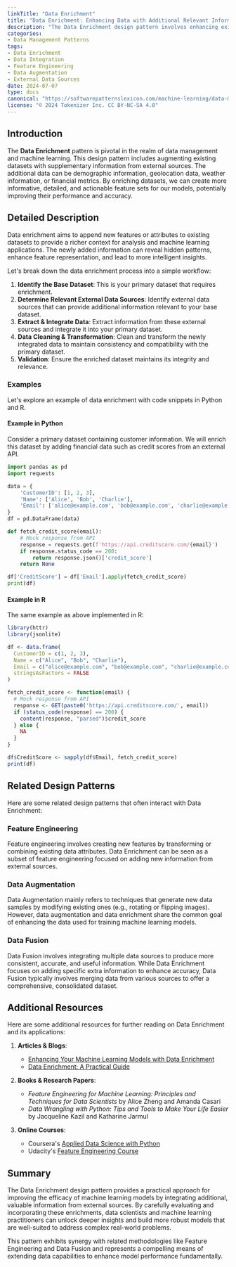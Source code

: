 ```yaml
---
linkTitle: "Data Enrichment"
title: "Data Enrichment: Enhancing Data with Additional Relevant Information from External Sources"
description: "The Data Enrichment design pattern involves enhancing existing data with additional relevant information sourced from external datasets. This pattern helps create more feature-rich datasets which can lead to more accurate and performant machine learning models."
categories:
- Data Management Patterns
tags:
- Data Enrichment
- Data Integration
- Feature Engineering
- Data Augmentation
- External Data Sources
date: 2024-07-07
type: docs
canonical: "https://softwarepatternslexicon.com/machine-learning/data-management-patterns/data-integration/data-enrichment"
license: "© 2024 Tokenizer Inc. CC BY-NC-SA 4.0"
---
```



## Introduction
The **Data Enrichment** pattern is pivotal in the realm of data management and machine learning. This design pattern includes augmenting existing datasets with supplementary information from external sources. The additional data can be demographic information, geolocation data, weather information, or financial metrics. By enriching datasets, we can create more informative, detailed, and actionable feature sets for our models, potentially improving their performance and accuracy.

## Detailed Description
Data enrichment aims to append new features or attributes to existing datasets to provide a richer context for analysis and machine learning applications. The newly added information can reveal hidden patterns, enhance feature representation, and lead to more intelligent insights.

Let's break down the data enrichment process into a simple workflow:

1. **Identify the Base Dataset**: This is your primary dataset that requires enrichment.
2. **Determine Relevant External Data Sources**: Identify external data sources that can provide additional information relevant to your base dataset.
3. **Extract & Integrate Data**: Extract information from these external sources and integrate it into your primary dataset.
4. **Data Cleaning & Transformation**: Clean and transform the newly integrated data to maintain consistency and compatibility with the primary dataset.
5. **Validation**: Ensure the enriched dataset maintains its integrity and relevance.

### Examples
Let's explore an example of data enrichment with code snippets in Python and R.

#### Example in Python
Consider a primary dataset containing customer information. We will enrich this dataset by adding financial data such as credit scores from an external API.

```python
import pandas as pd
import requests

data = {
    'CustomerID': [1, 2, 3],
    'Name': ['Alice', 'Bob', 'Charlie'],
    'Email': ['alice@example.com', 'bob@example.com', 'charlie@example.com']
}
df = pd.DataFrame(data)

def fetch_credit_score(email):
    # Mock response from API
    response = requests.get(f'https://api.creditscore.com/{email}')
    if response.status_code == 200:
        return response.json()['credit_score']
    return None

df['CreditScore'] = df['Email'].apply(fetch_credit_score)
print(df)
```

#### Example in R
The same example as above implemented in R:

```R
library(httr)
library(jsonlite)

df <- data.frame(
  CustomerID = c(1, 2, 3),
  Name = c("Alice", "Bob", "Charlie"),
  Email = c("alice@example.com", "bob@example.com", "charlie@example.com"),
  stringsAsFactors = FALSE
)

fetch_credit_score <- function(email) {
  # Mock response from API
  response <- GET(paste0('https://api.creditscore.com/', email))
  if (status_code(response) == 200) {
    content(response, "parsed")$credit_score
  } else {
    NA
  }
}

df$CreditScore <- sapply(df$Email, fetch_credit_score)
print(df)
```

## Related Design Patterns
Here are some related design patterns that often interact with Data Enrichment:

### Feature Engineering
Feature engineering involves creating new features by transforming or combining existing data attributes. Data Enrichment can be seen as a subset of feature engineering focused on adding new information from external sources.

### Data Augmentation
Data Augmentation mainly refers to techniques that generate new data samples by modifying existing ones (e.g., rotating or flipping images). However, data augmentation and data enrichment share the common goal of enhancing the data used for training machine learning models.

### Data Fusion
Data Fusion involves integrating multiple data sources to produce more consistent, accurate, and useful information. While Data Enrichment focuses on adding specific extra information to enhance accuracy, Data Fusion typically involves merging data from various sources to offer a comprehensive, consolidated dataset.

## Additional Resources
Here are some additional resources for further reading on Data Enrichment and its applications:

1. **Articles & Blogs**:
    - [Enhancing Your Machine Learning Models with Data Enrichment](https://machinelearningmastery.com/data-enrichment/)
    - [Data Enrichment: A Practical Guide](https://towardsdatascience.com/data-enrichment)

2. **Books & Research Papers**:
    - *Feature Engineering for Machine Learning: Principles and Techniques for Data Scientists* by Alice Zheng and Amanda Casari
    - *Data Wrangling with Python: Tips and Tools to Make Your Life Easier* by Jacqueline Kazil and Katharine Jarmul

3. **Online Courses**:
    - Coursera's [Applied Data Science with Python](https://www.coursera.org/specializations/data-science-python)
    - Udacity's [Feature Engineering Course](https://www.udacity.com/course/feature-engineering)

## Summary
The Data Enrichment design pattern provides a practical approach for improving the efficacy of machine learning models by integrating additional, valuable information from external sources. By carefully evaluating and incorporating these enrichments, data scientists and machine learning practitioners can unlock deeper insights and build more robust models that are well-suited to address complex real-world problems.

This pattern exhibits synergy with related methodologies like Feature Engineering and Data Fusion and represents a compelling means of extending data capabilities to enhance model performance fundamentally.
